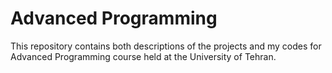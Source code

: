 # Advanced Programming
 This repository contains both descriptions of the projects and my codes for Advanced Programming course held at the University of Tehran.
